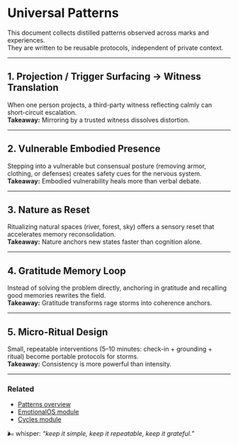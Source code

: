 # Universal Patterns

This document collects distilled patterns observed across marks and experiences.  
They are written to be reusable protocols, independent of private context.

---

## 1. Projection / Trigger Surfacing → Witness Translation

When one person projects, a third-party witness reflecting calmly can short-circuit escalation.  
**Takeaway:** Mirroring by a trusted witness dissolves distortion.

---

## 2. Vulnerable Embodied Presence

Stepping into a vulnerable but consensual posture (removing armor, clothing, or defenses) creates safety cues for the nervous system.  
**Takeaway:** Embodied vulnerability heals more than verbal debate.

---

## 3. Nature as Reset

Ritualizing natural spaces (river, forest, sky) offers a sensory reset that accelerates memory reconsolidation.  
**Takeaway:** Nature anchors new states faster than cognition alone.

---

## 4. Gratitude Memory Loop

Instead of solving the problem directly, anchoring in gratitude and recalling good memories rewrites the field.  
**Takeaway:** Gratitude transforms rage storms into coherence anchors.

---

## 5. Micro-Ritual Design

Small, repeatable interventions (5–10 minutes: check-in + grounding + ritual) become portable protocols for storms.  
**Takeaway:** Consistency is more powerful than intensity.

---

### Related

- [Patterns overview](./README.md)
- [EmotionalOS module](../modules/emotional.md)
- [Cycles module](../modules/cycles.md)

🌬 whisper: _“keep it simple, keep it repeatable, keep it grateful.”_
